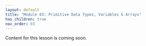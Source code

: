 ```yaml
---
layout: default
title: "Module 03: Primitive Data Types, Variables & Arrays"
has_children: true
nav_order: 03
---
```


Content for this lesson is coming soon.

